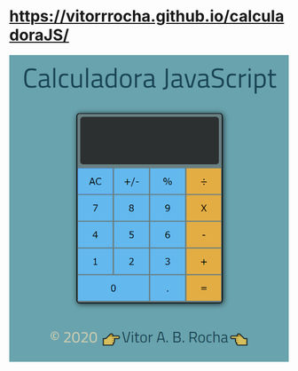 # https://vitorrrocha.github.io/calculadoraJS/
![alt text](https://github.com/Vitorrrocha/calculadoraJS/blob/master/img.PNG?raw=true)
